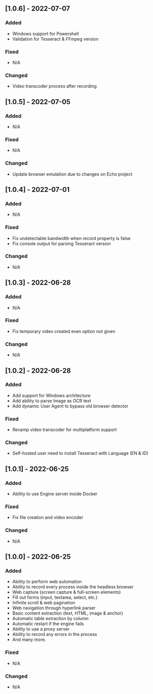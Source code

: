 ## [1.0.6] - 2022-07-07

### Added

- Windows support for Powershell
- Validation for Tesseract & FFmpeg version

### Fixed

- N/A

### Changed

- Video transcoder process after recording

## [1.0.5] - 2022-07-05

### Added

- N/A

### Fixed

- N/A

### Changed

- Update browser emulation due to changes on Echo project

## [1.0.4] - 2022-07-01

### Added

- N/A

### Fixed

- Fix undetectable bandwidth when record property is false
- Fix console output for parsing Tesseract version

### Changed

- N/A

## [1.0.3] - 2022-06-28

### Added

- N/A

### Fixed

- Fix temporary video created even option not given

### Changed

- N/A

## [1.0.2] - 2022-06-28

### Added

- Add support for Windows architecture
- Add ability to parse Image as OCR text
- Add dynamic User Agent to bypass old browser detector

### Fixed

- Revamp video transcoder for multiplatform support

### Changed

- Self-hosted user need to install Tesseract with Language (EN & ID)

## [1.0.1] - 2022-06-25

### Added

- Ability to use Engine server inside Docker

### Fixed

- Fix file creation and video encoder

### Changed

- N/A

## [1.0.0] - 2022-06-25

### Added

- Ability to perform web automation
- Ability to record every process inside the headless browser
- Web capture (screen capture & full-screen elements)
- Fill out forms (input, textarea, select, etc.)
- Infinite scroll & web pagination
- Web navigation through hyperlink parser
- Basic content extraction (text, HTML, image & anchor)
- Automatic table extraction by column
- Automatic restart if the engine fails
- Ability to use a proxy server
- Ability to record any errors in the process
- And many more.

### Fixed

- N/A

### Changed

- N/A